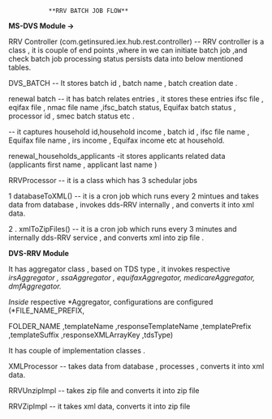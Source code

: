                **RRV BATCH JOB FLOW**

**MS-DVS Module -\>**

RRV Controller (com.getinsured.iex.hub.rest.controller) -- RRV
controller is a class , it is couple of end points ,where in we can
initiate batch job ,and check batch job processing status persists data
into below mentioned tables.

DVS_BATCH -- It stores batch id , batch name , batch creation date .

renewal batch -- it has batch relates entries , it stores these entries
ifsc file , eqifax file , nmac file name ,ifsc_batch status, Equifax
batch status , processor id , smec batch status etc .

-- it captures household id,household income , batch id , ifsc file name
, Equifax file name , irs income , Equifax income etc at household.

renewal_households_applicants -it stores applicants related data
(applicants first name , applicant last name )

RRVProcessor -- it is a class which has 3 schedular jobs

1 databaseToXML() -- it is a cron job which runs every 2 mintues and
takes data from database , invokes dds-RRV internally , and converts it
into xml data.

2 . xmlToZipFiles() -- it is a cron job which runs every 3 minutes and
internally dds-RRV service , and converts xml into zip file .

**DVS-RRV Module**

It has aggregator class , based on TDS type , it invokes respective
*irsAggregator , ssaAggregator , equifaxAggregator, medicareAggregator,
dmfAggregator.*

*Inside* respective *Aggregator, configurations are configured
(*FILE_NAME_PREFIX,

FOLDER_NAME ,templateName ,responseTemplateName ,templatePrefix
,templateSuffix ,responseXMLArrayKey ,tdsType)

It has couple of implementation classes .

XMLProcessor -- takes data from database , processes , converts it into
xml data.

RRVUnzipImpl -- takes zip file and converts it into zip file

RRVZipImpl -- it takes xml data, converts it into zip file

